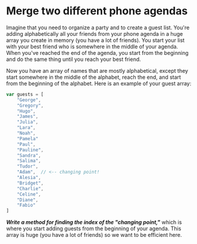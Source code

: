 # Merge two different phone agendas

Imagine that you need to organize a party and to create a guest list. 
You're adding alphabetically all your friends from your phone agenda in a huge array you create in memory (you have a lot of friends). You start your list with your best friend who is somewhere in the middle of your agenda. When you've reached the end of the agenda, you start from the beginning and do the same thing until you reach your best friend.

Now you have an array of names that are mostly alphabetical, except they start somewhere in the middle of the alphabet, reach the end, and start from the beginning of the alphabet.
Here is an example of your guest array:

```javascript
var guests = [
    "George",
    "Gregory",
    "Hugo",
    "James",
    "Julia",
    "Lara",
    "Noah",
    "Pamela"
    "Paul",
    "Pauline",
    "Sandra",
    "Salima",
    "Tudor",
    "Adam",  // <-- changing point!
    "Alesia",
    "Bridget",
    "Charlie",
    "Celine",
    "Diane",
    "Fabio"
]
``` 

***Write a method for finding the index of the "changing point,"*** which is where you start adding guests from the beginning of your agenda. This array is huge (you have a lot of friends) so we want to be efficient here.